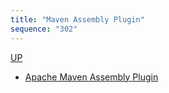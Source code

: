 ```yaml
---
title: "Maven Assembly Plugin"
sequence: "302"
---
```


[UP](/maven.html)


- [Apache Maven Assembly Plugin](https://maven.apache.org/plugins/maven-assembly-plugin/index.html)
